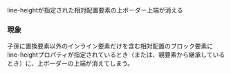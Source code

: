line-heightが指定された相対配置要素の上ボーダー上端が消える

### 現象

子孫に置換要素以外のインライン要素だけを含む相対配置のブロック要素にline-heightプロパティが指定されているとき（または、親要素から継承しているとき）に、上ボーダーの上端が消えてしまう。

